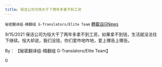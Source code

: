 ```yaml
---
title: 保洁公司为恒大干了两年多拿不到工资
---
```

`秘密翻译组-精翻组 G-Translators/Elite Team` [轉載自GNews](https://gnews.org/zh-hans/1545361/)

9/15/2021 保洁公司为恒大干了两年多拿不到工资，如果拿不到钱，生活就没法往下继续。恒大却说，我们没钱，你们爱咋地咋地，爱上哪告上哪告。

By： 【秘密翻译组-精翻组 G-Translators/Elite Team】

0
